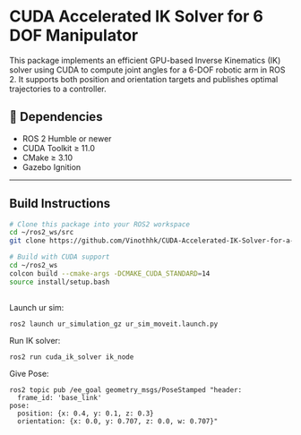 # CUDA Accelerated IK Solver for 6 DOF Manipulator

This package implements an efficient GPU-based Inverse Kinematics (IK) solver using CUDA to compute joint angles for a 6-DOF robotic arm in ROS 2. It supports both position and orientation targets and publishes optimal trajectories to a controller.

<!-- ### Package Structure
cuda_ik_solver/
    include/
        ik_solver.hpp
    src/
        ik_node.cpp     # ROS2 Node
        ik_solver.cu    # CUDA IK Solver
    CMakeLists.txt
    package.xml
    README.md -->

## 🔧 Dependencies

- ROS 2 Humble or newer
- CUDA Toolkit ≥ 11.0
- CMake ≥ 3.10
- Gazebo Ignition

---

## Build Instructions

```bash
# Clone this package into your ROS2 workspace
cd ~/ros2_ws/src
git clone https://github.com/Vinothhk/CUDA-Accelerated-IK-Solver-for-a-6-DOF-Manipulator.git cuda_ik_solver

# Build with CUDA support
cd ~/ros2_ws
colcon build --cmake-args -DCMAKE_CUDA_STANDARD=14
source install/setup.bash
```

## 
Launch ur sim:
```
ros2 launch ur_simulation_gz ur_sim_moveit.launch.py 
```

Run IK solver:
```
ros2 run cuda_ik_solver ik_node 
```
Give Pose:
```
ros2 topic pub /ee_goal geometry_msgs/PoseStamped "header:
  frame_id: 'base_link'
pose:
  position: {x: 0.4, y: 0.1, z: 0.3}
  orientation: {x: 0.0, y: 0.707, z: 0.0, w: 0.707}"
```